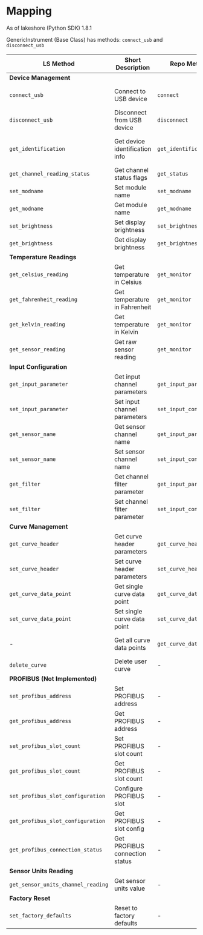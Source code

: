 # Mapping

As of lakeshore (Python SDK) 1.8.1

GenericInstrument (Base Class) has methods: `connect_usb` and `disconnect_usb`

| LS Method                          | Short Description              | Repo Method             | Endpoint                                          | Note                                          |
| ---------------------------------- | ------------------------------ | ----------------------- | ------------------------------------------------- | --------------------------------------------- |
| **Device Management**              |
| `connect_usb`                      | Connect to USB device          | `connect`               | `POST /api/v1/connect`                            | From GenericInstrument base class             |
| `disconnect_usb`                   | Disconnect from USB device     | `disconnect`            | `POST /api/v1/disconnect`                         | From GenericInstrument base class             |
| `get_identification`               | Get device identification info | `get_identification`    | `GET /api/v1/identification`                      | Returns manufacturer, model, serial, firmware |
| `get_channel_reading_status`       | Get channel status flags       | `get_status`            | `GET /api/v1/{channel}/status`                    | Returns bit status dictionary                 |
| `set_modname`                      | Set module name                | `set_modname`           | `POST /api/v1/module_name`                        | Names the module                              |
| `get_modname`                      | Get module name                | `get_modname`           | `GET /api/v1/module_name`                         | Returns module name                           |
| `set_brightness`                   | Set display brightness         | `set_brightness`        | `POST /api/v1/brightness`                         | 0-100 percent                                 |
| `get_brightness`                   | Get display brightness         | `get_brightness`        | `GET /api/v1/brightness`                          | Returns brightness level (0-100)              |
| **Temperature Readings**           |
| `get_celsius_reading`              | Get temperature in Celsius     | `get_monitor`           | `GET /api/v1/{channel}`                           | Part of monitor response                      |
| `get_fahrenheit_reading`           | Get temperature in Fahrenheit  | `get_monitor`           | `GET /api/v1/{channel}`                           | Part of monitor response                      |
| `get_kelvin_reading`               | Get temperature in Kelvin      | `get_monitor`           | `GET /api/v1/{channel}`                           | Part of monitor response                      |
| `get_sensor_reading`               | Get raw sensor reading         | `get_monitor`           | `GET /api/v1/{channel}`                           | Part of monitor response                      |
| **Input Configuration**            |
| `get_input_parameter`              | Get input channel parameters   | `get_input_parameter`   | `GET /api/v1/input/{channel}`                     | Returns InputParameter object                 |
| `set_input_parameter`              | Set input channel parameters   | `set_input_config`      | `POST /api/v1/input/{channel}`                    | Accepts InputParameter object                 |
| `get_sensor_name`                  | Get sensor channel name        | `get_input_parameter`   | `GET /api/v1/input/{channel}`                     | Included in InputParameter response           |
| `set_sensor_name`                  | Set sensor channel name        | `set_input_config`      | `POST /api/v1/input/{channel}`                    | Part of InputParameter                        |
| `get_filter`                       | Get channel filter parameter   | `get_input_parameter`   | `GET /api/v1/input/{channel}`                     | Included in InputParameter response           |
| `set_filter`                       | Set channel filter parameter   | `set_input_config`      | `POST /api/v1/input/{channel}`                    | Part of InputParameter                        |
| **Curve Management**               |
| `get_curve_header`                 | Get curve header parameters    | `get_curve_header`      | `GET /api/v1/curve/{channel}/header`              | Returns CurveHeader object                    |
| `set_curve_header`                 | Set curve header parameters    | `set_curve_header`      | `POST /api/v1/curve/{channel}/header`             | Accepts CurveHeader object                    |
| `get_curve_data_point`             | Get single curve data point    | `get_curve_data_point`  | `GET /api/v1/curve/{channel}/data-point/{index}`  | Returns CurveDataPoint                        |
| `set_curve_data_point`             | Set single curve data point    | `set_curve_data_point`  | `POST /api/v1/curve/{channel}/data-point/{index}` | Accepts CurveDataPoint                        |
| -                                  | Get all curve data points      | `get_curve_data_points` | `GET /api/v1/curve/{channel}/data-points`         | Custom endpoint returning all 200 points      |
| `delete_curve`                     | Delete user curve              | -                       | -                                                 | Not implemented                               |
| **PROFIBUS (Not Implemented)**     |
| `set_profibus_address`             | Set PROFIBUS address           | -                       | -                                                 | Not implemented                               |
| `get_profibus_address`             | Get PROFIBUS address           | -                       | -                                                 | Not implemented                               |
| `set_profibus_slot_count`          | Set PROFIBUS slot count        | -                       | -                                                 | Not implemented                               |
| `get_profibus_slot_count`          | Get PROFIBUS slot count        | -                       | -                                                 | Not implemented                               |
| `set_profibus_slot_configuration`  | Configure PROFIBUS slot        | -                       | -                                                 | Not implemented                               |
| `get_profibus_slot_configuration`  | Get PROFIBUS slot config       | -                       | -                                                 | Not implemented                               |
| `get_profibus_connection_status`   | Get PROFIBUS connection status | -                       | -                                                 | Not implemented                               |
| **Sensor Units Reading**           |
| `get_sensor_units_channel_reading` | Get sensor units value         | -                       | -                                                 | Duplicate of `get_sensor_reading`             |
| **Factory Reset**                  |
| `set_factory_defaults`             | Reset to factory defaults      | -                       | -                                                 | Not implemented                               |

